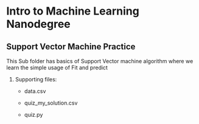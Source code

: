 # Intro to Machine Learning Nanodegree

## Support Vector Machine Practice

This Sub folder has basics of Support Vector machine algorithm where we learn the simple usage of Fit and predict

1. Supporting files:

    - data.csv

    - quiz_my_solution.csv
    
    - quiz.py



```python

```
